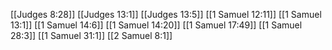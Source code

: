[[Judges 8:28]]
[[Judges 13:1]]
[[Judges 13:5]]
[[1 Samuel 12:11]]
[[1 Samuel 13:1]]
[[1 Samuel 14:6]]
[[1 Samuel 14:20]]
[[1 Samuel 17:49]]
[[1 Samuel 28:3]]
[[1 Samuel 31:1]]
[[2 Samuel 8:1]]
